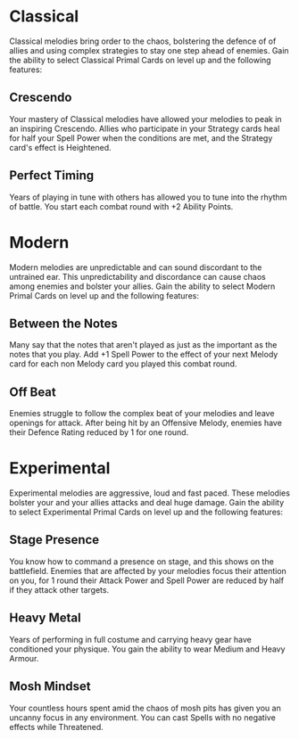 
# Classical
Classical melodies bring order to the chaos, bolstering the defence of of allies and using complex strategies to stay one step ahead of enemies. Gain the ability to select Classical Primal Cards on level up and the following features:
## Crescendo
Your mastery of Classical melodies have allowed your melodies to peak in an inspiring Crescendo. Allies who participate in your Strategy cards heal for half your Spell Power when the conditions are met, and the Strategy card's effect is Heightened.
## Perfect Timing
Years of playing in tune with others has allowed you to tune into the rhythm of battle. You start each combat round with +2 Ability Points.

# Modern
Modern melodies are unpredictable and can sound discordant to the untrained ear. This unpredictability and discordance can cause chaos among enemies and bolster your allies. Gain the ability to select Modern Primal Cards on level up and the following features:
## Between the Notes 
Many say that the notes that aren't played as just as the important as the notes that you play. Add +1 Spell Power to the effect of your next Melody card for each non Melody card you played this combat round.
## Off Beat
Enemies struggle to follow the complex beat of your melodies and leave openings for attack. After being hit by an Offensive Melody, enemies have their Defence Rating reduced by 1 for one round.

# Experimental
Experimental melodies are aggressive, loud and fast paced. These melodies bolster your and your allies attacks and deal huge damage. Gain the ability to select Experimental Primal Cards on level up and the following features:
## Stage Presence
You know how to command a presence on stage, and this shows on the battlefield. Enemies that are affected by your melodies focus their attention on you, for 1 round their Attack Power and Spell Power are reduced by half if they attack other targets.
## Heavy Metal
Years of performing in full costume and carrying heavy gear have 
conditioned your physique. You gain the ability to wear Medium and Heavy Armour.
## Mosh Mindset
Your countless hours spent amid the chaos of mosh pits has given you an uncanny focus in any environment. You can cast Spells with no negative effects while Threatened.